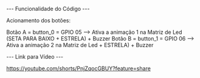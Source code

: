 --- Funcionalidade do Código ---

Acionamento dos botões:

Botão A = button_0 = GPIO 05 --> Ativa a animação 1 na Matriz de Led (SETA PARA BAIXO + ESTRELA) + Buzzer
Botão B = button_1 = GPIO 06 --> Ativa a animação 2 na Matriz de Led + ESTRELA) + Buzzer

--- Link para Vídeo ---

https://youtube.com/shorts/PnjZqocGBUY?feature=share
